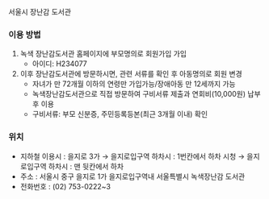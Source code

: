 서울시 장난감 도서관


### 이용 방법

1. 녹색 장난감도서관 홈페이지에 부모명의로 회원가입 가입 
	- 아이디: H234077
2. 이후 장난감도서관에 방문하시면, 관련 서류를 확인 후 아동명의로 회원 변경 
	- 자녀가 만 72개월 이하의 연령만 가입가능/장애아동 만 12세까지 가능
	- 녹색장난감도서관으로 직접 방문하여 구비서류 제출과 연회비(10,000원) 납부 후 이용
	- 구비서류:  부모 신분증, 주민등록등본(최근 3개월 이내) 확인


### 위치
- 지하철 이용시 : 을지로 3가 → 을지로입구역 하차시 : 1번칸에서 하차
시청 → 을지로입구역 하차시 : 맨 뒷칸에서 하차
- 주소 : 서울시 중구 을지로 1가 을지로입구역내 서울특별시 녹색장난감 도서관
- 전화번호 : (02) 753-0222~3
